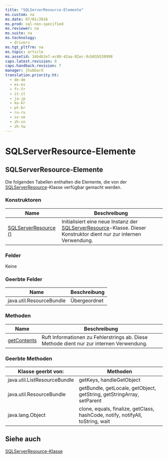 ```yaml
---
title: "SQLServerResource-Elemente"
ms.custom: na
ms.date: 07/01/2016
ms.prod: sql-non-specified
ms.reviewer: na
ms.suite: na
ms.technology: 
  - drivers
ms.tgt_pltfrm: na
ms.topic: article
ms.assetid: 34b4b2e7-ec00-42aa-82ec-9cb01b538998
caps.latest.revision: 8
caps.handback.revision: 7
manager: jhubbard
translation.priority.ht: 
  - de-de
  - es-es
  - fr-fr
  - it-it
  - ja-jp
  - ko-kr
  - pt-br
  - ru-ru
  - sv-se
  - zh-cn
  - zh-tw
---
```

# SQLServerResource-Elemente
    
## SQLServerResource\-Elemente  
 Die folgenden Tabellen enthalten die Elemente, die von der [SQLServerResource](../content/SQLServerResource-Class.md)\-Klasse verfügbar gemacht werden.  
  
### Konstruktoren  
  
|Name|Beschreibung|  
|----------|------------------|  
|[SQLServerResource \(\)](../content/SQLServerResource-Constructor---.md)|Initialisiert eine neue Instanz der [SQLServerResource](../content/SQLServerResource-Class.md)\-Klasse. Dieser Konstruktor dient nur zur internen Verwendung.|  
  
### Felder  
 Keine  
  
### Geerbte Felder  
  
|Name|Beschreibung|  
|----------|------------------|  
|java.util.ResourceBundle|Übergeordnet|  
  
### Methoden  
  
|Name|Beschreibung|  
|----------|------------------|  
|[getContents](../content/getContents-Method--SQLServerResource-.md)|Ruft Informationen zu Fehlerstrings ab. Diese Methode dient nur zur internen Verwendung.|  
  
### Geerbte Methoden  
  
|Klasse geerbt von:|Methoden|  
|------------------------|--------------|  
|java.util.ListResourceBundle|getKeys, handleGetObject|  
|java.util.ResourceBundle|getBundle, getLocale, getObject, getString, getStringArray, setParent|  
|java.lang.Object|clone, equals, finalize, getClass, hashCode, notify, notifyAll, toString, wait|  
  
## Siehe auch  
 [SQLServerResource-Klasse](../content/SQLServerResource-Class.md)  
  
  